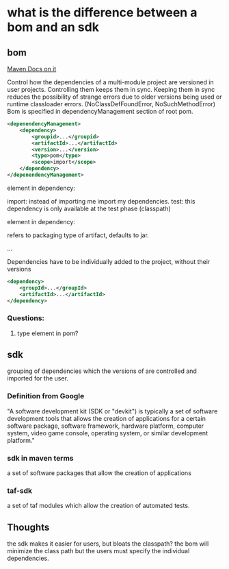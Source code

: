 # what is the difference between a bom and an sdk

## bom

[Maven Docs on it](https://maven.apache.org/guides/introduction/introduction-to-dependency-mechanism.html)

Control how the dependencies of a multi-module project are versioned in user projects.
Controlling them keeps them in sync.
Keeping them in sync reduces the possibility of strange errors due to older versions being used or runtime classloader errors. (NoClassDefFoundError, NoSuchMethodError)
Bom is specified in dependencyManagement section of root pom.

```xml
<depenendencyManagement>
	<dependency>
		<groupid>...</groupid>
		<artifactId>...</artifactId>
		<version>...</version>
		<type>pom</type>
		<scope>import</scope>
	</dependency>
</depenendencyManagement>
```
<scope> element in dependency:

import: instead of importing me import my dependencies.
test: this dependency is only available at the test phase (classpath)

<type> element in dependency:

refers to packaging type of artifact, defaults to jar.

... 

Dependencies have to be individually added to the project, without their versions

```xml
<dependency>
	<groupId>...</groupId>
	<artifactId>...</artifactId>
</dependency>
```

### Questions:

1. type element in pom?

## sdk

grouping of dependencies which the versions of are controlled and imported for the user.

### Definition from Google

"A software development kit (SDK or "devkit") is typically a set of software development tools that allows the creation of applications for a certain software package, software framework, hardware platform, computer system, video game console, operating system, or similar development platform."

### sdk in maven terms

a set of software packages that allow the creation of applications

### taf-sdk

a set of taf modules which allow the creation of automated tests.

## Thoughts

the sdk makes it easier for users, but bloats the classpath?
the bom will minimize the class path but the users must specify the individual dependencies.